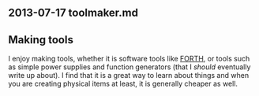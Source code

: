 ## 2013-07-17 toolmaker.md

## Making tools

I enjoy making tools, whether it is software tools like [FORTH][], or tools such
as simple power supplies and function generators (that I *should* eventually
write up about). I find that it is a great way to learn about things and when
you are creating physical items at least, it is generally cheaper as well.



[FORTH]: http://work.anapnea.net/txt/html/forth.html
